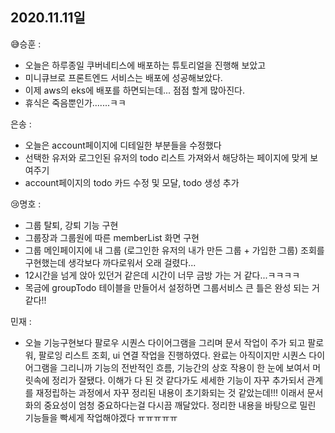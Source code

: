 ## 2020.11.11일

:sweat_smile:승훈 :

- 오늘은 하루종일 쿠버네티스에 배포하는 튜토리얼을 진행해 보았고
- 미니큐브로 프론트엔드 서비스는 배포에 성공해보았다.
- 이제 aws의 eks에 배포를 하면되는데... 점점 할게 많아진다.
- 휴식은 죽음뿐인가.......ㅋㅋ

은송 :  
- 오늘은 account페이지에 디테일한 부분들을 수정했다
- 선택한 유저와 로그인된 유저의 todo 리스트 가져와서 해당하는 페이지에 맞게 보여주기
- account페이지의 todo 카드 수정 및 모달, todo 생성 추가

😢명호 :  
- 그룹 탈퇴, 강퇴 기능 구현
- 그룹장과 그룹원에 따른 memberList 화면 구현
- 그룹 메인페이지에 내 그룹 (로그인한 유저의 내가 만든 그룹 + 가입한 그룹) 조회를 구현했는데 생각보다 까다로워서 오래 걸렸다...
- 12시간을 넘게 앉아 있던거 같은데 시간이 너무 금방 가는 거 같다...ㅋㅋㅋㅋ
- 목금에 groupTodo 테이블을 만들어서 설정하면 그룹서비스 큰 틀은 완성 되는 거 같다!!

민재 :
- 오늘 기능구현보다 팔로우 시퀀스 다이어그램을 그리며 문서 작업이 주가 되고 팔로워, 팔로잉 리스트 조회, ui 연결 작업을 진행하였다. 완료는 아직이지만 시퀀스 다이어그램을 그리니까 
기능의 전반적인 흐름, 기능간의 상호 작용이 한 눈에 보여서 머릿속에 정리가 잘됐다. 이해가 다 된 것 같다가도 세세한 기능이 자꾸 추가되서 관계를 재정립하는 과정에서 자꾸 정리된 내용이
초기화되는 것 같았는데!!! 이래서 문서화의 중요성이 엄청 중요하다는걸 다시끔 깨달았다. 정리한 내용을 바탕으로 밀린 기능들을 빡세게 작업해야겠다 ㅠㅠㅠㅠㅠ
